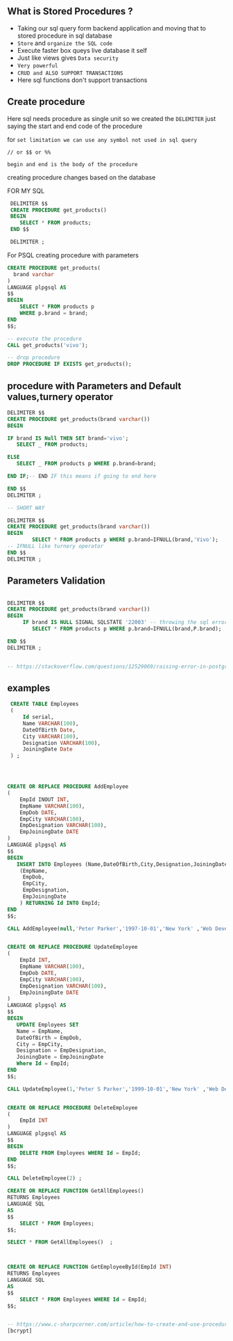 ## What is Stored Procedures ?

- Taking our sql query form backend application and moving that to stored procedure in sql database
- `Store` and `organize the SQL code`
- Execute faster box queys live database it self
- Just like views gives `Data security`
- `Very powerful`
- `CRUD and ALSO SUPPORT TRANSACTIONS`
- Here sql functions don't support transactions

## Create procedure

Here sql needs procedure as single unit so we created the `DELEMITER` just saying the start and end code of the procedure

for `set limitation we can use any symbol not used in sql query`

`// or $$ or %%`

`begin and end is the body of the procedure`

creating procedure changes based on the database

FOR MY SQL

```SQL
 DELIMITER $$
 CREATE PROCEDURE get_products()
 BEGIN
 	SELECT * FROM products;
 END $$

 DELIMITER ;
```

For PSQL
creating procedure with parameters

```SQL
CREATE PROCEDURE get_products(
  brand varchar
)
LANGUAGE plpgsql AS
$$
BEGIN
	SELECT * FROM products p
    WHERE p.brand = brand;
END
$$;

-- execute the procedure
CALL get_products('vivo');

-- drop procedure
DROP PROCEDURE IF EXISTS get_products();
```

## procedure with Parameters and Default values,turnery operator

```SQL
DELIMITER $$
CREATE PROCEDURE get_products(brand varchar())
BEGIN

IF brand IS Null THEN SET brand='vivo';
   SELECT _ FROM products;

ELSE
   SELECT _ FROM products p WHERE p.brand=brand;

END IF;-- END IF this means if going to end here

END $$
DELIMITER ;

-- SHORT WAY

DELIMITER $$
CREATE PROCEDURE get_products(brand varchar())
BEGIN
    	SELECT * FROM products p WHERE p.brand=IFNULL(brand,'Vivo');
-- IFNULL like turnery operator
END $$
DELIMITER ;

```

## Parameters Validation

```SQL

DELIMITER $$
CREATE PROCEDURE get_products(brand varchar())
BEGIN
     IF brand IS NULL SIGNAL SQLSTATE '22003' -- throwing the sql error if parameter not provided
    	SELECT * FROM products p WHERE p.brand=IFNULL(brand,P.brand);

END $$
DELIMITER ;


-- https://stackoverflow.com/questions/12529069/raising-error-in-postgresql
```

## examples

```SQL
 CREATE TABLE Employees
 (
     Id serial,
     Name VARCHAR(100),
     DateOfBirth Date,
     City VARCHAR(100),
     Designation VARCHAR(100),
     JoiningDate Date
 ) ;




CREATE OR REPLACE PROCEDURE AddEmployee
(
    EmpId INOUT INT,
    EmpName VARCHAR(100),
    EmpDob DATE,
    EmpCity VARCHAR(100),
    EmpDesignation VARCHAR(100),
    EmpJoiningDate DATE
)
LANGUAGE plpgsql AS
$$
BEGIN
   INSERT INTO Employees (Name,DateOfBirth,City,Designation,JoiningDate) VALUES
    (EmpName,
     EmpDob,
     EmpCity,
     EmpDesignation,
     EmpJoiningDate
    ) RETURNING Id INTO EmpId;
END
$$;

CALL AddEmployee(null,'Peter Parker','1997-10-01','New York' ,'Web Developer','2020-11-01') ;


CREATE OR REPLACE PROCEDURE UpdateEmployee
(
    EmpId INT,
    EmpName VARCHAR(100),
    EmpDob DATE,
    EmpCity VARCHAR(100),
    EmpDesignation VARCHAR(100),
    EmpJoiningDate DATE
)
LANGUAGE plpgsql AS
$$
BEGIN
   UPDATE Employees SET
   Name = EmpName,
   DateOfBirth = EmpDob,
   City = EmpCity,
   Designation = EmpDesignation,
   JoiningDate = EmpJoiningDate
   Where Id = EmpId;
END
$$;

CALL UpdateEmployee(1,'Peter S Parker','1999-10-01','New York' ,'Web Developer','2020-11-01')  ;


CREATE OR REPLACE PROCEDURE DeleteEmployee
(
    EmpId INT
)
LANGUAGE plpgsql AS
$$
BEGIN
    DELETE FROM Employees WHERE Id = EmpId;
END
$$;

CALL DeleteEmployee(2) ;

CREATE OR REPLACE FUNCTION GetAllEmployees()
RETURNS Employees
LANGUAGE SQL
AS
$$
    SELECT * FROM Employees;
$$;

SELECT * FROM GetAllEmployees()  ;



CREATE OR REPLACE FUNCTION GetEmployeeById(EmpId INT)
RETURNS Employees
LANGUAGE SQL
AS
$$
    SELECT * FROM Employees WHERE Id = EmpId;
$$;


-- https://www.c-sharpcorner.com/article/how-to-create-and-use-procedure-and-function-postgresql/
[bcrypt]

```
